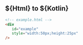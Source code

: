 ## ${Html} to ${Kotlin}

```html
<!-- example.html -->
<div
   id="example"
   style="width:50px;height:25px"
/>
```
